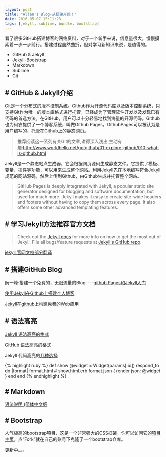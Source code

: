 ```yaml
---
layout: post
title: "Allan's Blog-从搭建开始！"
date: 2016-05-07 15:11:23
tags: [jekyll, sublime, bundle, bootstrap]
---
```


看了很多GitHub搭建博客的网络资料，对于一个新手来说，信息量很大，慢慢摸索着一步一步前行。搭建过程虽然曲折，但对学习新知识来说，是值得的。

+ GitHub & Jekyll
+ Jekyll-Bootstrap 
+ Markdown
+ Sublime
+ Git

## # GitHub & Jekyll介绍
Git是一个分布式的版本控制系统。Github作为开源代码库以及版本控制系统，只支持Git作为唯一的版本库格式进行托管，已经成为了管理软件开发以及发现已有代码的首选方法。在GitHub，用户可以十分轻易地找到海量的开源代码。Github也为码农提供了一个博客系统，叫做Github Pages。GithubPages可以被认为是用户编写的、托管在Github上的静态网页。

>推荐阅读这一系列有关Git的文章,讲得深入浅出,生动有趣:<http://www.worldhello.net/gotgithub/01-explore-github/010-what-is-github.html>

Jekyll是一个静态站点生成器，它会根据网页源码生成静态文件。它提供了模板、变量、插件等功能，可以用来生成整个网站。利用Jekyll先在本地编写符合Jekyll规范的网站源码，然后上传到Github，由Github生成并托管整个网站。

>GitHub Pages is deeply integrated with Jekyll, a popular static site generator designed for blogging and software documentation, but used for much more. Jekyll makes it easy to create site-wide headers and footers without having to copy them across every page. It also offers some other advanced templating features.

## # 学习Jekyll方法推荐官方文档

>Check out the [Jekyll docs][jekyll] for more info on how to get the most out of Jekyll. File all bugs/feature requests at [Jekyll's GitHub repo][jekyll-gh].

[jekyll 官网文档部分翻译](http://blog.csdn.net/maoxunxing/article/details/40479753)

[jekyll]: http://jekyllrb.com
[jekyll-gh]: https://github.com/mojombo/jekyll

## # 搭建GitHub Blog
阮一峰:搭建一个免费的，无限流量的Blog----[github Pages和Jekyll入门](http://www.ruanyifeng.com/blog/2012/08/blogging_with_jekyll.html)

[使用Jekyll在Github上搭建个人博客](http://www.tuicool.com/articles/INBnMz)

[Jekyll在github上构建免费的Web应用](http://blog.fens.me/jekyll-bootstarp-github/)

## # 语法高亮
[Jekyll 语法高亮的格式](http://jekyllrb.com/docs/posts/#highlighting_code_snippets)

[GitHub 语法高亮的格式](https://help.github.com/articles/github-flavored-markdown)

Jekyll 代码高亮的[几种选择](http://www.2cto.com/kf/201602/489968.htm)

{% highlight ruby %}
def show
    @widget = Widget(params[:id])
    respond_to do |format|
        format.html # show.html.erb
    format.json { render json: @widget }
    end
end
{% endhighlight %}

## # Markdown 
[语法说明 (简体中文版](http://www.appinn.com/markdown/#list)

## # Bootstrap
人气极高的bootstrap项目，这是一个非常强大的CSS框架，你可以访问它的[项目主页](https://github.com/twbs/bootstrap)，点“Fork”就在自己的账号下克隆了一个bootstrap仓库。

更新中。。。
